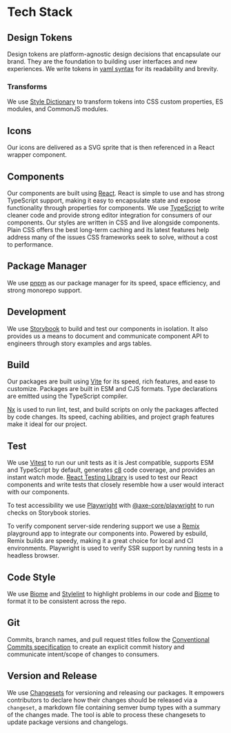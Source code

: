 # Tech Stack

## Design Tokens

Design tokens are platform-agnostic design decisions that encapsulate our brand. They are the foundation to building user interfaces and new experiences. We write tokens in [yaml syntax](https://yaml.org/) for its readability and brevity.

### Transforms

We use [Style Dictionary](https://amzn.github.io/style-dictionary/#/) to transform tokens into CSS custom properties, ES modules, and CommonJS modules.

## Icons

Our icons are delivered as a SVG sprite that is then referenced in a React wrapper component.

## Components

Our components are built using [React](https://beta.reactjs.org/). React is simple to use and has strong TypeScript support, making it easy to encapsulate state and expose functionality through properties for components. We use [TypeScript](https://www.typescriptlang.org/) to write cleaner code and provide strong editor integration for consumers of our components. Our styles are written in CSS and live alongside components. Plain CSS offers the best long-term caching and its latest features help address many of the issues CSS frameworks seek to solve, without a cost to performance.

## Package Manager

We use [pnpm](https://pnpm.io/) as our package manager for its speed, space efficiency, and strong monorepo support.

## Development

We use [Storybook](https://storybook.js.org/) to build and test our components in isolation. It also provides us a means to document and communicate component API to engineers through story examples and args tables.

## Build

Our packages are built using [Vite](https://vitejs.dev/) for its speed, rich features, and ease to customize. Packages are built in ESM and CJS formats. Type declarations are emitted using the TypeScript compiler.

[Nx](https://nx.dev/) is used to run lint, test, and build scripts on only the packages affected by code changes. Its speed, caching abilities, and project graph features make it ideal for our project.

## Test

We use [Vitest](https://vitest.dev/) to run our unit tests as it is Jest compatible, supports ESM and TypeScript by default, generates [c8](https://github.com/bcoe/c8) code coverage, and provides an instant watch mode. [React Testing Library](https://testing-library.com/docs/react-testing-library/intro/) is used to test our React components and write tests that closely resemble how a user would interact with our components.

To test accessibility we use [Playwright](https://playwright.dev/) with [@axe-core/playwright](https://github.com/dequelabs/axe-core-npm/blob/develop/packages/playwright/README.md) to run checks on Storybook stories.

To verify component server-side rendering support we use a [Remix](https://remix.run/) playground app to integrate our components into. Powered by esbuild, Remix builds are speedy, making it a great choice for local and CI environments. Playwright is used to verify SSR support by running tests in a headless browser.

## Code Style

We use [Biome](https://biomejs.dev/) and [Stylelint](https://stylelint.io/) to highlight problems in our code and [Biome](https://biomejs.dev/) to format it to be consistent across the repo.

## Git

Commits, branch names, and pull request titles follow the [Conventional Commits specification](https://www.conventionalcommits.org/en/v1.0.0/) to create an explicit commit history and communicate intent/scope of changes to consumers.

## Version and Release

We use [Changesets](https://github.com/changesets/changesets) for versioning and releasing our packages. It empowers contributors to declare how their changes should be released via a `changeset`, a markdown file containing semver bump types with a summary of the changes made. The tool is able to process these changesets to update package versions and changelogs.
